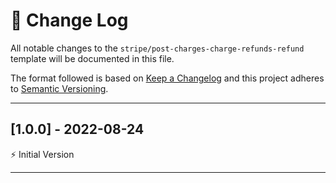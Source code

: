 # 📣 Change Log
All notable changes to the `stripe/post-charges-charge-refunds-refund` template will be documented in this file.

The format followed is based on [Keep a Changelog](http://keepachangelog.com/) and this project adheres to [Semantic Versioning](http://semver.org/).

---
 
## [1.0.0] - 2022-08-24
 
⚡️ Initial Version
 
---
